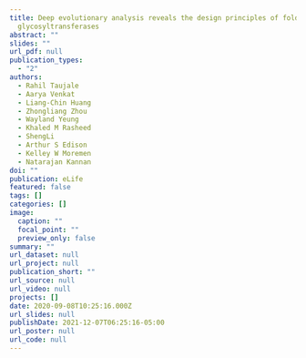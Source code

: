 ```yaml
---
title: Deep evolutionary analysis reveals the design principles of fold A
  glycosyltransferases
abstract: ""
slides: ""
url_pdf: null
publication_types:
  - "2"
authors:
  - Rahil Taujale
  - Aarya Venkat
  - Liang-Chin Huang
  - Zhongliang Zhou
  - Wayland Yeung
  - Khaled M Rasheed
  - ShengLi
  - Arthur S Edison
  - Kelley W Moremen
  - Natarajan Kannan
doi: ""
publication: eLife
featured: false
tags: []
categories: []
image:
  caption: ""
  focal_point: ""
  preview_only: false
summary: ""
url_dataset: null
url_project: null
publication_short: ""
url_source: null
url_video: null
projects: []
date: 2020-09-08T10:25:16.000Z
url_slides: null
publishDate: 2021-12-07T06:25:16-05:00
url_poster: null
url_code: null
---
```

